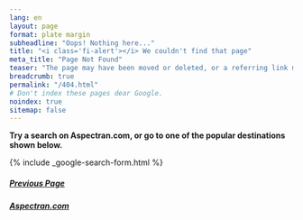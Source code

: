 ```yaml
---
lang: en
layout: page
format: plate margin
subheadline: "Oops! Nothing here..."
title: "<i class='fi-alert'></i> We couldn't find that page"
meta_title: "Page Not Found"
teaser: "The page may have been moved or deleted, or a referring link may be incorrect."
breadcrumb: true
permalink: "/404.html"
# Don't index these pages dear Google.
noindex: true
sitemap: false
---
```


**Try a search on Aspectran.com, or go to one of the popular destinations shown below.**

{% include _google-search-form.html %}

<div class="grid-x grid-padding-x t30">
  <div class="medium-6 cell text-center t10">
    <div class="panel">
      <a href="javascript:history.back();"><h5><i class='fi-arrow-left'></i> Previous Page</h5></a>
    </div>
  </div>
  <div class="medium-6 cell text-center t10">
    <div class="panel">
      <a href="{{ site.baseurl }}/"><h5><i class='fi-home'></i> Aspectran.com</h5></a>
    </div>
  </div>
</div>
